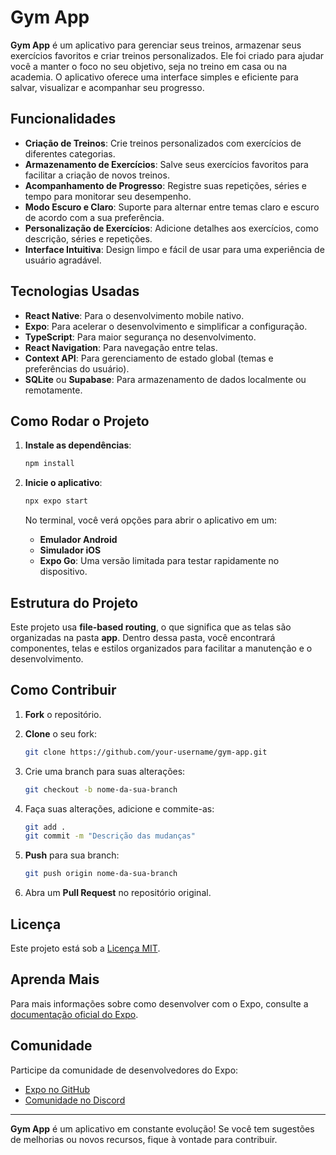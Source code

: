# Gym App

**Gym App** é um aplicativo para gerenciar seus treinos, armazenar seus exercícios favoritos e criar treinos personalizados. Ele foi criado para ajudar você a manter o foco no seu objetivo, seja no treino em casa ou na academia. O aplicativo oferece uma interface simples e eficiente para salvar, visualizar e acompanhar seu progresso.

## Funcionalidades

- **Criação de Treinos**: Crie treinos personalizados com exercícios de diferentes categorias.
- **Armazenamento de Exercícios**: Salve seus exercícios favoritos para facilitar a criação de novos treinos.
- **Acompanhamento de Progresso**: Registre suas repetições, séries e tempo para monitorar seu desempenho.
- **Modo Escuro e Claro**: Suporte para alternar entre temas claro e escuro de acordo com a sua preferência.
- **Personalização de Exercícios**: Adicione detalhes aos exercícios, como descrição, séries e repetições.
- **Interface Intuitiva**: Design limpo e fácil de usar para uma experiência de usuário agradável.

## Tecnologias Usadas

- **React Native**: Para o desenvolvimento mobile nativo.
- **Expo**: Para acelerar o desenvolvimento e simplificar a configuração.
- **TypeScript**: Para maior segurança no desenvolvimento.
- **React Navigation**: Para navegação entre telas.
- **Context API**: Para gerenciamento de estado global (temas e preferências do usuário).
- **SQLite** ou **Supabase**: Para armazenamento de dados localmente ou remotamente.

## Como Rodar o Projeto

1. **Instale as dependências**:

    ```bash
    npm install
    ```

2. **Inicie o aplicativo**:

    ```bash
    npx expo start
    ```

   No terminal, você verá opções para abrir o aplicativo em um:

   - **Emulador Android**
   - **Simulador iOS**
   - **Expo Go**: Uma versão limitada para testar rapidamente no dispositivo.

## Estrutura do Projeto

Este projeto usa **file-based routing**, o que significa que as telas são organizadas na pasta **app**. Dentro dessa pasta, você encontrará componentes, telas e estilos organizados para facilitar a manutenção e o desenvolvimento.

## Como Contribuir

1. **Fork** o repositório.
2. **Clone** o seu fork:

    ```bash
    git clone https://github.com/your-username/gym-app.git
    ```

3. Crie uma branch para suas alterações:

    ```bash
    git checkout -b nome-da-sua-branch
    ```

4. Faça suas alterações, adicione e commite-as:

    ```bash
    git add .
    git commit -m "Descrição das mudanças"
    ```

5. **Push** para sua branch:

    ```bash
    git push origin nome-da-sua-branch
    ```

6. Abra um **Pull Request** no repositório original.

## Licença

Este projeto está sob a [Licença MIT](LICENSE).

## Aprenda Mais

Para mais informações sobre como desenvolver com o Expo, consulte a [documentação oficial do Expo](https://docs.expo.dev/).

## Comunidade

Participe da comunidade de desenvolvedores do Expo:

- [Expo no GitHub](https://github.com/expo/expo)
- [Comunidade no Discord](https://chat.expo.dev)

---

**Gym App** é um aplicativo em constante evolução! Se você tem sugestões de melhorias ou novos recursos, fique à vontade para contribuir.
